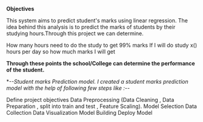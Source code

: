 **Objectives**

This system aims to predict student's marks using linear regression. The idea behind this analysis is to predict the marks of students by their studying hours.Through this project we can determine.

How many hours need to do the study to get 99% marks
If I will do study x() hours per day so how much marks I will get

**Through these points the school/College can determine the performance of the student.**

**--Student marks Prediction model. I created a student marks prediction model with the help of following few steps like :--*

Define project objectives
Data Preprocessing (Data Cleaning , Data Preparation , split into train and test , Feature Scaling).
Model Selection
Data Collection
Data Visualization
Model Building
Deploy Model
